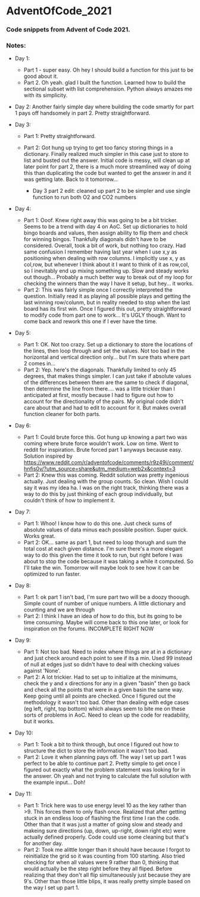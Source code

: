 # AdventOfCode_2021

### Code snippets from Advent of Code 2021.

### Notes:  
* Day 1: 
    * Part 1 - super easy. Oh hey I should build a function for this just to be good about it.
    * Part 2. Oh yeah. glad I built the function. Learned how to build the sectional subset with list comprehension. Python always amazes me with its simplicity.

* Day 2: Another fairly simple day where building the code smartly for part 1 pays off handsomely in part 2. Pretty straightforward.

* Day 3: 
    * Part 1: Pretty straightforward.
    * Part 2: Got hung up trying to get too fancy storing things in a dictionary. Finally realized much simpler in this case just to store to list and busted out the answer. Initial code is messy, will clean up at later point for part 2, there is a much more streamlined way of doing this than duplicating the code but wanted to get the answer in and it was getting late. Back to it tomorrow...

        * Day 3 part 2 edit: cleaned up part 2 to be simpler and use single function to run both O2 and CO2 numbers

* Day 4:
    * Part 1: Ooof. Knew right away this was going to be a bit tricker. Seems to be a trend with day 4 on AoC. Set up dictionaries to hold bingo boards and values, then assign ability to flip them and check for winning bingos. Thankfully diagonals didn't have to be considered. Overall, took a bit of work, but nothing too crazy. Had same confusion I remember having last year when I use x,y as positioning when dealing with row columns. I implicitly use x, y as col,row, but whenever I think about it I want to think of it as row,col, so I inevitably end up mixing something up. Slow and steady works out though... Probably a much better way to break out of my loop for checking the winners than the way I have it setup, but hey... it works.
    * Part 2: This was fairly simple once I correctly interpreted the question. Initially read it as playing all possible plays and getting the last winning row/colunm, but in reality needed to stop when the last board has its first win. Once I figured this out, pretty straightforward to modify code from part one to work... It's UGLY though. Want to come back and rework this one if I ever have the time.

* Day 5:
    * Part 1: OK. Not too crazy. Set up a dictionary to store the locations of the lines, then loop through and set the values. Not too bad in the horizontal and vertical direction only... but I'm sure thats where part 2 comes in...
    * Part 2: Yep. here's the diagonals. Thankfully limited to only 45 degrees, that makes things simpler. I can just take if absolute values of the differences between them are the same to check if diagonal, then determine the line from there.... was a little trickier than I anticipated at first, mostly because I had to figure out how to account for the directionality of the pairs. My original code didn't care about that and had to edit to account for it. But makes overall function cleaner for both parts.

* Day 6:
    * Part 1: Could brute force this. Got hung up knowing a part two was coming where brute force wouldn't work. Low on time. Went to reddit for inspiration. Brute forced part 1 anyways because easy. Solution inspired by https://www.reddit.com/r/adventofcode/comments/r9z49j/comment/hnfis0v/?utm_source=share&utm_medium=web2x&context=3
    * Part 2: Knew this was coming. Reddit solution was pretty ingenious actually. Just dealing with the group counts. So clean. Wish I could say it was my idea ha. I was on the right track, thinking there was a way to do this by just thinking of each group individually, but couldn't think of how to implement it.

* Day 7:
    * Part 1: Whoo! I know how to do this one. Just check sums of absolute values of data minus each possible position. Super quick. Works great.
    * Part 2: OK... same as part 1, but need to loop thorugh and sum the total cost at each given distance. I'm sure there's a more elegant way to do this given the time it took to run, but right before I was about to stop the code because it was taking a while it computed. So I'll take the win. Tomorrow will maybe look to see how it can be optimized to run faster.

* Day 8:
    * Part 1: ok part 1 isn't bad, I'm sure part two will be a doozy thoough. Simple count of number of unique numbers. A little dictionary and counting and we are through
    * Part 2: I think I have an idea of how to do this, but its going to be time consuming. Maybe will come back to this one later, or look for inspiration on the forums. INCOMPLETE RIGHT NOW

* Day 9:
    * Part 1: Not too bad. Need to index where things are at in a dictionary and just check around each point to see if its a min. Used 99 instead of null at edges just so didn't have to deal with checking values against 'None'.
    * Part 2: A lot trickier. Had to set up to initialize at the minimums, check the y and x directions for any in a given "basin" then go back and check all the points that were in a given basin the same way. Keep going until all points are checked. Once I figured out the methodology it wasn't too bad. Other than dealing with edge cases (eg left, right, top bottom) which always seem to bite me on these sorts of problems in AoC. Need to clean up the code for readability, but it works.

* Day 10:
    * Part 1: Took a bit to think through, but once I figured out how to structure the dict to store the information it wasn't too bad.
    * Part 2: Love it when planning pays off. The way I set up part 1 was perfect to be able to continue part 2. Pretty simple to get once I figured out exactly what the problem statement was looking for in the answer. Oh yeah and not trying to calculate the full solution with the example input... Doh!

* Day 11:
    * Part 1: Trick here was to use energy level 10 as the key rather than >9. This forces them to only flash once. Realized that after getting stuck in an endless loop of flashing the first time I ran the code. Other than that it was just a matter of going slow and steady and makeing sure directions (up, down, up-right, down right etc) were actually defined properly.  Code could use some cleaning but that's for another day.
    * Part 2: Took me alittle longer than it should have because I forgot to reinitialize the grid so it was counting from 100 starting. Also tried checking for when all values were 9 rather than 0, thinking that would actually be the step right before they all fliped. Before realizing that they don't all flip simultaneously just because they are 9's. Other than those little blips, it was really pretty simple based on the way I set up part 1.